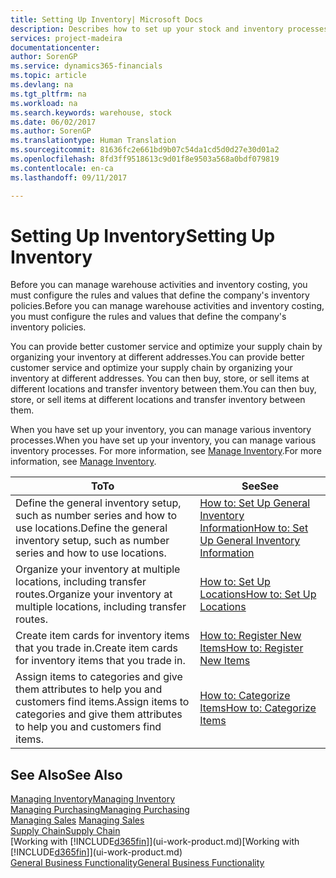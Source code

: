```yaml
---
title: Setting Up Inventory| Microsoft Docs
description: Describes how to set up your stock and inventory processes, including transfer routes and locations, such as warehouses.
services: project-madeira
documentationcenter: 
author: SorenGP
ms.service: dynamics365-financials
ms.topic: article
ms.devlang: na
ms.tgt_pltfrm: na
ms.workload: na
ms.search.keywords: warehouse, stock
ms.date: 06/02/2017
ms.author: SorenGP
ms.translationtype: Human Translation
ms.sourcegitcommit: 81636fc2e661bd9b07c54da1cd5d0d27e30d01a2
ms.openlocfilehash: 8fd3ff9518613c9d01f8e9503a568a0bdf079819
ms.contentlocale: en-ca
ms.lasthandoff: 09/11/2017

---
```

# <a name="setting-up-inventory"></a><span data-ttu-id="9e131-103">Setting Up Inventory</span><span class="sxs-lookup"><span data-stu-id="9e131-103">Setting Up Inventory</span></span>
<span data-ttu-id="9e131-104">Before you can manage warehouse activities and inventory costing, you must configure the rules and values that define the company's inventory policies.</span><span class="sxs-lookup"><span data-stu-id="9e131-104">Before you can manage warehouse activities and inventory costing, you must configure the rules and values that define the company's inventory policies.</span></span>

<span data-ttu-id="9e131-105">You can provide better customer service and optimize your supply chain by organizing your inventory at different addresses.</span><span class="sxs-lookup"><span data-stu-id="9e131-105">You can provide better customer service and optimize your supply chain by organizing your inventory at different addresses.</span></span> <span data-ttu-id="9e131-106">You can then buy, store, or sell items at different locations and transfer inventory between them.</span><span class="sxs-lookup"><span data-stu-id="9e131-106">You can then buy, store, or sell items at different locations and transfer inventory between them.</span></span>

<span data-ttu-id="9e131-107">When you have set up your inventory, you can manage various inventory processes.</span><span class="sxs-lookup"><span data-stu-id="9e131-107">When you have set up your inventory, you can manage various inventory processes.</span></span> <span data-ttu-id="9e131-108">For more information, see [Manage Inventory](inventory-manage-inventory.md).</span><span class="sxs-lookup"><span data-stu-id="9e131-108">For more information, see [Manage Inventory](inventory-manage-inventory.md).</span></span>  

| <span data-ttu-id="9e131-109">To</span><span class="sxs-lookup"><span data-stu-id="9e131-109">To</span></span> | <span data-ttu-id="9e131-110">See</span><span class="sxs-lookup"><span data-stu-id="9e131-110">See</span></span> |
| --- | --- |
| <span data-ttu-id="9e131-111">Define the general inventory setup, such as number series and how to use locations.</span><span class="sxs-lookup"><span data-stu-id="9e131-111">Define the general inventory setup, such as number series and how to use locations.</span></span> |[<span data-ttu-id="9e131-112">How to: Set Up General Inventory Information</span><span class="sxs-lookup"><span data-stu-id="9e131-112">How to: Set Up General Inventory Information</span></span>](inventory-how-setup-general.md) |
| <span data-ttu-id="9e131-113">Organize your inventory at multiple locations, including transfer routes.</span><span class="sxs-lookup"><span data-stu-id="9e131-113">Organize your inventory at multiple locations, including transfer routes.</span></span> |[<span data-ttu-id="9e131-114">How to: Set Up Locations</span><span class="sxs-lookup"><span data-stu-id="9e131-114">How to: Set Up Locations</span></span>](inventory-how-register-new-items.md) |
| <span data-ttu-id="9e131-115">Create item cards for inventory items that you trade in.</span><span class="sxs-lookup"><span data-stu-id="9e131-115">Create item cards for inventory items that you trade in.</span></span> |[<span data-ttu-id="9e131-116">How to: Register New Items</span><span class="sxs-lookup"><span data-stu-id="9e131-116">How to: Register New Items</span></span>](inventory-how-register-new-items.md) |
| <span data-ttu-id="9e131-117">Assign items to categories and give them attributes to help you and customers find items.</span><span class="sxs-lookup"><span data-stu-id="9e131-117">Assign items to categories and give them attributes to help you and customers find items.</span></span> |[<span data-ttu-id="9e131-118">How to: Categorize Items</span><span class="sxs-lookup"><span data-stu-id="9e131-118">How to: Categorize Items</span></span>](inventory-how-categorize-items.md) |

## <a name="see-also"></a><span data-ttu-id="9e131-119">See Also</span><span class="sxs-lookup"><span data-stu-id="9e131-119">See Also</span></span>
[<span data-ttu-id="9e131-120">Managing Inventory</span><span class="sxs-lookup"><span data-stu-id="9e131-120">Managing Inventory</span></span>](inventory-manage-inventory.md)  
[<span data-ttu-id="9e131-121">Managing Purchasing</span><span class="sxs-lookup"><span data-stu-id="9e131-121">Managing Purchasing</span></span>](purchasing-manage-purchasing.md)  
<span data-ttu-id="9e131-122">[Managing Sales](sales-manage-sales.md)  </span><span class="sxs-lookup"><span data-stu-id="9e131-122">[Managing Sales](sales-manage-sales.md)  </span></span>  
[<span data-ttu-id="9e131-123">Supply Chain</span><span class="sxs-lookup"><span data-stu-id="9e131-123">Supply Chain</span></span>](madeira-supply-chain.md)  
<span data-ttu-id="9e131-124">[Working with [!INCLUDE[d365fin](includes/d365fin_md.md)]](ui-work-product.md)</span><span class="sxs-lookup"><span data-stu-id="9e131-124">[Working with [!INCLUDE[d365fin](includes/d365fin_md.md)]](ui-work-product.md)</span></span>  
[<span data-ttu-id="9e131-125">General Business Functionality</span><span class="sxs-lookup"><span data-stu-id="9e131-125">General Business Functionality</span></span>](ui-across-business-areas.md)

